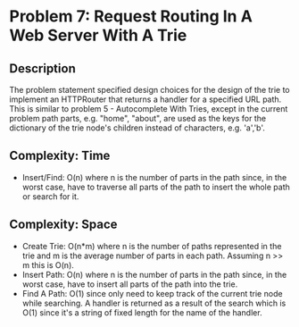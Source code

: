 # Problem 7: Request Routing In A Web Server With A Trie

## Description
The problem statement specified design choices for the design of the trie to implement an HTTPRouter that returns a
handler for a specified URL path.  This is similar to problem 5 - Autocomplete With Tries, except in the current problem
path parts, e.g. "home", "about", are used as the keys for the dictionary of the trie node's children instead of
characters, e.g. 'a','b'.

## Complexity: Time
* Insert/Find: O(n) where n is the number of parts in the path since, in the worst case, have to traverse all
parts of the path to insert the whole path or search for it.

## Complexity: Space
* Create Trie: O(n*m) where n is the number of paths represented in the trie and m is the average number of parts in
each path.  Assuming n >> m this is O(n).
* Insert Path: O(n) where n is the number of parts in the path since, in the worst case, have to insert all
parts of the path into the trie.
* Find A Path: O(1) since only need to keep track of the current trie node while searching.  A handler is returned
as a result of the search which is O(1) since it's a string of fixed length for the name of the handler.
